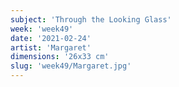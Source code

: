 ```yaml
---
subject: 'Through the Looking Glass'
week: 'week49'
date: '2021-02-24'
artist: 'Margaret'
dimensions: '26x33 cm'
slug: 'week49/Margaret.jpg'
---
```

